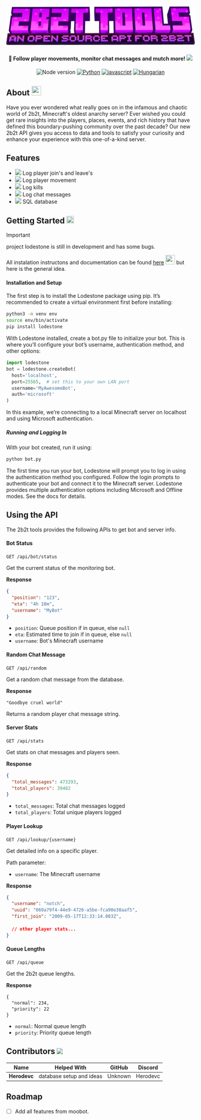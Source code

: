 <file-attachment-contents filename="README.md">

<h1 align="center">
  <br>
  <a href="https://github.com/the-lodestone-project/2b2t-tools/"><img src="https://github.com/the-lodestone-project/2b2t-tools/blob/main/minecraft_title.png?raw=true" alt="2b2t tools" width="600"></a>
  <br>
</h1>

<h4 align="center">🤖 Follow player movements, monitor chat messages and mutch more! <img src="https://minecraft.wiki/images/Invicon_Recovery_Compass.gif?c2f29"></h4>

<p align="center">
    <img alt="Node version" src="https://img.shields.io/static/v1?label=node&message=%20%3E=18.0.0&logo=node.js&color=2334D058" />
      <a href="https://python.org/"><img src="https://img.shields.io/badge/Python-FFD43B?logo=python&logoColor=blue" alt="Python"></a>
  <a href="https://github.com/reworkd/AgentGPT/blob/master/docs/README.zh-HANS.md"><img src="https://img.shields.io/badge/JavaScript-323330?logo=minecraft&logoColor=F7DF1E" alt="javascript"></a>
  <a href="soon!"><img src="https://img.shields.io/badge/Discord-5865F2?logo=discord&logoColor=white" alt="Hungarian"></a>
</p>

<!-- ![screenshot](https://raw.githubusercontent.com/SilkePilon/youdotcom/main/assets/images/YouDotCom.jpg) -->

## About <img src="https://github.com/the-lodestone-project/Lodestone/tree/main/assets/items/upscaled/writable_book.png" width="25" height="25">

Have you ever wondered what really goes on in the infamous and chaotic world of 2b2t, Minecraft's oldest anarchy server? Ever wished you could get rare insights into the players, places, events, and rich history that have defined this boundary-pushing community over the past decade? Our new 2b2t API gives you access to data and tools to satisfy your curiosity and enhance your experience with this one-of-a-kind server.


## Features

* <img src="https://minecraft.wiki/images/ItemSprite_compass.png?2364d"> Log player join's and leave's
* <img src="https://minecraft.wiki/images/EnvSprite_sprint.png?e9341"> Log player movement
* <img src="https://minecraft.wiki/images/EffectSprite_strength-revision-1.png?8da27"> Log kills
* <img src="https://minecraft.wiki/images/ItemSprite_oak-sign.png?e1d26"> Log chat messages
* <img src="https://minecraft.wiki/images/EffectSprite_particle-speed.png?0ed64"> SQL database

## Getting Started <img src="https://github.com/the-lodestone-project/Lodestone/tree/main/assets/items/upscaled/iron_sword.png" width="20" height="20">

> [!IMPORTANT]
> project lodestone is still in development and has some bugs.

All instalation instructons and documentation can be found [here](https://lodestone-documentation.vercel.app/ "docs") <img src="https://github.com/the-lodestone-project/Lodestone/tree/main/assets/items/upscaled/arrow.png" width="25" height="25"> but here is the general idea.

#### Installation and Setup
The first step is to install the Lodestone package using pip. It’s recommended to create a virtual environment first before installing:
```bash
python3 -m venv env
source env/bin/activate
pip install lodestone
```
With Lodestone installed, create a bot.py file to initialize your bot. This is where you’ll configure your bot’s username, authentication method, and other options:
```python
import lodestone
bot = lodestone.createBot(
  host='localhost',
  port=25565,  # set this to your own LAN port
  username='MyAwesomeBot',
  auth='microsoft' 
)
```
In this example, we’re connecting to a local Minecraft server on localhost and using Microsoft authentication.

##### Running and Logging In
With your bot created, run it using:
```bash
python bot.py
```
The first time you run your bot, Lodestone will prompt you to log in using the authentication method you configured. Follow the login prompts to authenticate your bot and connect it to the Minecraft server.
Lodestone provides multiple authentication options including Microsoft and Offline modes. See the docs for details.


</details>

## Using the API

The 2b2t tools provides the following APIs to get bot and server info.

#### Bot Status

```
GET /api/bot/status
```

Get the current status of the monitoring bot.

**Response**

```json
{
  "position": "123", 
  "eta": "4h 10m",
  "username": "MyBot"
}
```

- `position`: Queue position if in queue, else `null`
- `eta`: Estimated time to join if in queue, else `null` 
- `username`: Bot's Minecraft username

#### Random Chat Message 

```
GET /api/random 
```

Get a random chat message from the database.

**Response**

```
"Goodbye cruel world" 
```

Returns a random player chat message string.

#### Server Stats

```
GET /api/stats
```  

Get stats on chat messages and players seen.

**Response**

```json
{
  "total_messages": 473293,
  "total_players": 39482  
}
```

- `total_messages`: Total chat messages logged 
- `total_players`: Total unique players logged

#### Player Lookup

```
GET /api/lookup/{username}
```

Get detailed info on a specific player.

Path parameter:

- `username`: The Minecraft username 

**Response**

```json
{
  "username": "notch",
  "uuid": "069a79f4-44e9-4726-a5be-fca90e38aaf5",
  "first_join": "2009-05-17T12:33:14.083Z",
  
  // other player stats...
}
```

#### Queue Lengths

```
GET /api/queue  
```

Get the 2b2t queue lengths.

**Response** 

```
{
  "normal": 234,
  "priority": 22 
}
``` 

- `normal`: Normal queue length
- `priority`: Priority queue length

## Contributors <img src="https://minecraft.wiki/images/EnvSprite_heart.png?8a428">
| Name                | Helped With                               | GitHub   | Discord   |
| --------------------- | ----------------------------------------- | ----------- | ----------- |
| **Herodevc**            | database setup and ideas | Unknown | Herodevc |



## Roadmap

- [ ] Add all features from moobot.

</file-attachment-contents>
